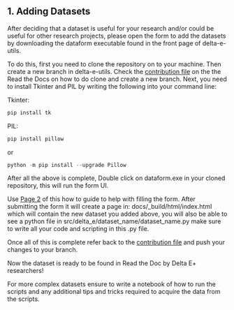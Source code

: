 ## **1. Adding Datasets**

After deciding that a dataset is useful for your research and/or could be useful for other research projects, please open the form to add the datasets by downloading the dataform executable found in the front page of delta-e-utils.

To do this, first you need to clone the repository on to your machine. Then create a new branch in delta-e-utils. Check the [contribution file](contributing.md) on the the Read the Docs on how to do clone and create a new branch. Next, you need to install Tkinter and PIL by writing the following into your command line:

Tkinter:

```bash
pip install tk
```

PIL:

```bash
pip install pillow
```

or

```python
python -m pip install --upgrade Pillow
```

After all the above is complete, Double click on dataform.exe in your cloned repository, this will run the form UI.

Use [Page 2](2.AddingDatasets) of this how to guide to help with filling the form. After submitting the form it will create a page in: docs/\_build/html/index.html which will contain the new dataset you added above, you will also be able to see a python file in src/delta_e/dataset_name/dataset_name.py make sure to write all your code and scripting in this .py file.

Once all of this is complete refer back to the [contribution file](contributing.md) and push your changes to your branch.

Now the dataset is ready to be found in Read the Doc by Delta E+ researchers!

For more complex datasets ensure to write a notebook of how to run the scripts and any additional tips and tricks required to acquire the data from the scripts.
